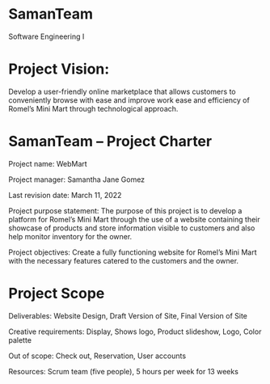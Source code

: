 # SamanTeam
Software Engineering I

# Project Vision:
Develop a user-friendly online marketplace that allows customers to conveniently browse with ease and improve work ease and efficiency of Romel’s Mini Mart through technological approach.

# SamanTeam – Project Charter

Project name: WebMart

Project manager: Samantha Jane Gomez 

Last revision date: March 11, 2022

Project purpose statement: The purpose of this project is to develop a platform for Romel’s Mini Mart through the use of a website containing their showcase of products and store information visible to customers and also help monitor inventory for the owner.

Project objectives: Create a fully functioning website for Romel’s Mini Mart with the necessary features catered to the customers and the owner.



# Project Scope

Deliverables:
Website Design,
Draft Version of Site,
Final Version of Site

Creative requirements:
Display,
Shows logo, 
Product slideshow,
Logo,
Color palette 

Out of scope:
Check out,
Reservation,
User accounts

Resources:
Scrum team (five people), 5 hours per week for 13 weeks
